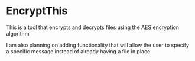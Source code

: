 # EncryptThis

This is a tool that encrypts and decrypts files using the AES encryption algorithm

I am also planning on adding functionality that will allow the user to specify a specific message instead of already having a file in place.
